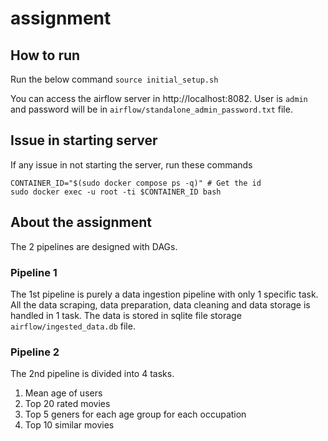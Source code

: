 # assignment

## How to run
Run the below command
`source initial_setup.sh`

You can access the airflow server in http://localhost:8082. User is `admin` and password will be in `airflow/standalone_admin_password.txt` file.


## Issue in starting server
If any issue in not starting the server, run these commands
```
CONTAINER_ID="$(sudo docker compose ps -q)" # Get the id
sudo docker exec -u root -ti $CONTAINER_ID bash
```


## About the assignment
The 2 pipelines are designed with DAGs.

### Pipeline 1
The 1st pipeline is purely a data ingestion pipeline with only 1 specific task.
All the data scraping, data preparation, data cleaning and data storage is handled
in 1 task. The data is stored in sqlite file storage `airflow/ingested_data.db`
file.

### Pipeline 2
The 2nd pipeline is divided into 4 tasks.
1. Mean age of users
2. Top 20 rated movies
3. Top 5 geners for each age group for each occupation
4. Top 10 similar movies
